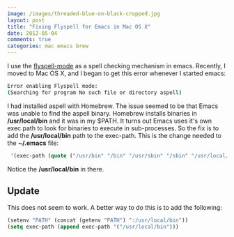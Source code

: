 ```yaml
---
image: /images/threaded-blue-on-black-cropped.jpg
layout: post
title: "Fixing Flyspell for Emacs in Mac OS X"
date: 2012-05-04
comments: true
categories: mac emacs brew
---
```

I use the <a href="http://www.emacswiki.org/emacs/FlySpell">flyspell-mode</a> as a spell checking mechanism in emacs. Recently, I moved to Mac OS X, and I began to get this error whenever I started emacs:

```bash
Error enabling Flyspell mode:
(Searching for program No such file or directory aspell)
```

I had installed aspell with Homebrew. The issue seemed to be that Emacs was unable to find the aspell binary. Homebrew installs binaries in **/usr/local/bin** and it was in my $PATH. It turns out Emacs uses it's own exec path to look for binaries to execute in sub-processes. So the fix is to add the **/usr/local/bin** path to the exec-path. This is the change needed to the **~/.emacs** file:

```lisp
 '(exec-path (quote ("/usr/bin" "/bin" "/usr/sbin" "/sbin" "/usr/local/bin"))))
```

Notice the **/usr/local/bin** in there.

## Update
This does not seem to work. A better way to do this is to add the
following:

```lisp
(setenv "PATH" (concat (getenv "PATH") ":/usr/local/bin"))
(setq exec-path (append exec-path '("/usr/local/bin")))
```
